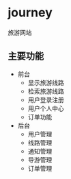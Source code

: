 # journey
旅游网站

## 主要功能
- 前台
  - 显示旅游线路
  - 检索旅游线路
  - 用户登录注册
  - 用户个人中心
  - 订单功能
- 后台
  - 用户管理
  - 线路管理
  - 通知管理
  - 导游管理
  - 订单管理
